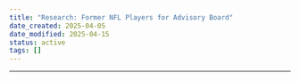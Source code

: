 ```yaml
---
title: "Research: Former NFL Players for Advisory Board"
date_created: 2025-04-05
date_modified: 2025-04-15
status: active
tags: []
---
```


---



